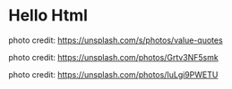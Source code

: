 # Hello Html

photo credit: https://unsplash.com/s/photos/value-quotes

photo credit: https://unsplash.com/photos/Grtv3NF5smk

photo credit: https://unsplash.com/photos/IuLgi9PWETU
